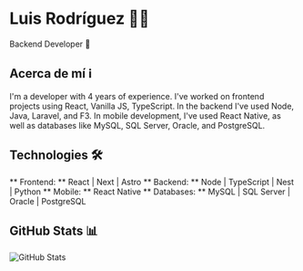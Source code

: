 # Luis Rodríguez 👨‍💻
Backend Developer 🤖

## Acerca de mí ℹ️
I'm a developer with 4 years of experience. I've worked on frontend projects using React, Vanilla JS, TypeScript. In the backend I've used Node, Java, Laravel, and F3. In mobile development, I've used React Native, as well as databases like MySQL, SQL Server, Oracle, and PostgreSQL.

## Technologies 🛠️ 
** Frontend: ** React | Next | Astro
** Backend: ** Node | TypeScript | Nest | Python
** Mobile: ** React Native
** Databases: ** MySQL | SQL Server | Oracle | PostgreSQL 


## GitHub Stats 📊
![GitHub Stats](https://github-readme-stats.vercel.app/api?username=luisRodriguez21&show_icons=true&theme=radical)
